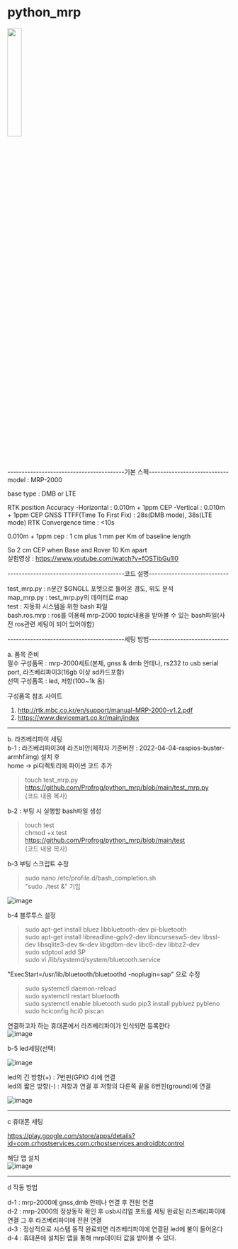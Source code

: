 # python_mrp


<img src = "https://user-images.githubusercontent.com/26535065/175887768-87aab946-71c0-4087-b54a-ab333bb2f7d2.jpg" width="25%" height="25%">

-----------------------------------------기본 스펙----------------------------  
model : MRP-2000

base type : DMB or LTE

RTK position Accuracy
-Horizontal : 0.010m + 1ppm CEP
-Vertical : 0.010m + 1ppm CEP
GNSS TTFF(Time To First Fix) : 28s(DMB mode), 38s(LTE mode)
RTK Convergence time : <10s

0.010m + 1ppm cep : 1 cm plus 1 mm per Km of baseline length

So 2 cm CEP when Base and Rover 10 Km apart​  
실험영상 : https://www.youtube.com/watch?v=fOSTibGu1l0  

-----------------------------------------코드 설명----------------------------  


test_mrp.py : n분간 $GNGLL 포멧으로 들어온 경도, 위도 분석  
map_mrp.py : test_mrp.py의 데이터로 map  
test : 자동화 시스템을 위한 bash 파일  
bash.ros.mrp : ros를 이용해 mrp-2000 topic내용을 받아볼 수 있는 bash파일(사전 ros관련 세팅이 되어 있어야함)    

-----------------------------------------세팅 방법----------------------------  

a. 품목 준비  
필수 구성품목 : mrp-2000세트(본체, gnss & dmb 안테나, rs232 to usb serial port, 라즈베리파이3(16gb 이상 sd카드포함)  
선택 구성품목 : led, 저항(100~1k 옴)  

구성품목 참조 사이트  
1. http://rtk.mbc.co.kr/en/support/manual-MRP-2000-v1.2.pdf  
2. https://www.devicemart.co.kr/main/index  

---

b. 라즈베리파이 세팅  
b-1 : 라즈베리파이3에 라즈비안(제작자 기준버전 : 2022-04-04-raspios-buster-armhf.img) 설치 후  
home -> pi디렉토리에 파이썬 코드 추가

> touch test_mrp.py  
> https://github.com/Profrog/python_mrp/blob/main/test_mrp.py   
> (코드 내용 복사)  
  
b-2 : 부팅 시 실행할 bash파일 생성
> touch test  
> chmod +x test  
> https://github.com/Profrog/python_mrp/blob/main/test  
> (코드 내용 복사)


b-3 부팅 스크립트 수정
> sudo nano /etc/profile.d/bash_completion.sh  
> "sudo ./test &" 기입  

![image](https://user-images.githubusercontent.com/26535065/182524309-f8955f16-83aa-47b3-90a9-1b92e5efac9f.png)

b-4 블루투스 설정  

> sudo apt-get install bluez libbluetooth-dev pi-bluetooth  
> sudo apt-get install libreadline-gplv2-dev libncursesw5-dev libssl-dev libsqlite3-dev tk-dev libgdbm-dev libc6-dev libbz2-dev  
> sudo sdptool add SP  
> sudo vi /lib/systemd/system/bluetooth.service
 
"ExecStart=/usr/lib/bluetooth/bluetoothd -noplugin=sap" 으로 수정

> sudo systemctl daemon-reload  
> sudo systemctl restart bluetooth  
> sudo systemctl enable bluetooth
> sudo pip3 install pybluez pybleno  
> sudo hciconfig hci0 piscan  

연결하고자 하는 휴대폰에서 라즈베리파이가 인식되면 등록한다  
![image](https://user-images.githubusercontent.com/26535065/182525849-f65b8775-3309-4374-a927-9f92bf20fc2d.png)  


b-5 led세팅(선택)

![image](https://user-images.githubusercontent.com/26535065/182523967-30f8819b-ec3e-4286-9ced-cd02ba5cf6de.png)

led의 긴 방향(+) : 7번핀(GPIO 4)에 연결  
led의 짧은 방향(-) : 저항과 연결 후 저항의 다른쪽 끝을 6번핀(ground)에 연결

![image](https://user-images.githubusercontent.com/26535065/182526211-d17f260b-a0df-4d6d-b3c2-7c339e7e7bcb.png)

---

c 휴대폰 세팅

 https://play.google.com/store/apps/details?id=com.crhostservices.com.crhostservices.androidbtcontrol  

해당 앱 설치  
![image](https://user-images.githubusercontent.com/26535065/182527228-3fad81f2-391f-409d-a415-50cf9f1feda5.png)

---

d 작동 방법  

d-1 : mrp-2000에 gnss,dmb 안테나 연결 후 전원 연결  
d-2 : mrp-2000의 정상동작 확인 후 usb시리얼 포트를 세팅 완료된 라즈베리파이에 연결 그 후 라즈베리파이에 전원 연결  
d-3 : 정상적으로 시스템 동작 완료되면 라즈베리파이에 연결된 led에 불이 들어온다  
d-4 : 휴대폰에 설치된 앱을 통해 mrp데이터 값을 받아볼 수 있다.  

